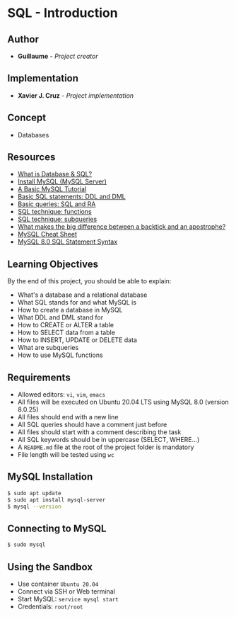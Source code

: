 # SQL - Introduction

## Author

* **Guillaume** - *Project creator*

## Implementation

* **Xavier J. Cruz** - *Project implementation*

## Concept
- Databases

## Resources
- [What is Database & SQL?](https://www.youtube.com/watch?v=FR4QIeZaPeM)
- [Install MySQL (MySQL Server)](https://dev.mysql.com/doc/mysql-installation-excerpt/5.7/en/)
- [A Basic MySQL Tutorial](https://www.digitalocean.com/community/tutorials/a-basic-mysql-tutorial)
- [Basic SQL statements: DDL and DML](https://web.csulb.edu/colleges/coe/cecs/dbdesign/dbdesign.php?page=sql/ddldml.php)
- [Basic queries: SQL and RA](https://web.csulb.edu/colleges/coe/cecs/dbdesign/dbdesign.php?page=sql/queries.php)
- [SQL technique: functions](https://web.csulb.edu/colleges/coe/cecs/dbdesign/dbdesign.php?page=sql/functions.php)
- [SQL technique: subqueries](https://web.csulb.edu/colleges/coe/cecs/dbdesign/dbdesign.php?page=sql/subqueries.php)
- [What makes the big difference between a backtick and an apostrophe?](https://stackoverflow.com/questions/29402361/what-makes-the-big-difference-between-a-backtick-and-an-apostrophe/29402458)
- [MySQL Cheat Sheet](https://intellipaat.com/mediaFiles/2019/02/SQL-Commands-Cheat-Sheet.pdf)
- [MySQL 8.0 SQL Statement Syntax](https://dev.mysql.com/doc/refman/8.0/en/sql-statements.html)

## Learning Objectives
By the end of this project, you should be able to explain:

- What's a database and a relational database
- What SQL stands for and what MySQL is
- How to create a database in MySQL
- What DDL and DML stand for
- How to CREATE or ALTER a table
- How to SELECT data from a table
- How to INSERT, UPDATE or DELETE data
- What are subqueries
- How to use MySQL functions

## Requirements
- Allowed editors: `vi`, `vim`, `emacs`
- All files will be executed on Ubuntu 20.04 LTS using MySQL 8.0 (version 8.0.25)
- All files should end with a new line
- All SQL queries should have a comment just before
- All files should start with a comment describing the task
- All SQL keywords should be in uppercase (SELECT, WHERE…)
- A `README.md` file at the root of the project folder is mandatory
- File length will be tested using `wc`

## MySQL Installation
```bash
$ sudo apt update
$ sudo apt install mysql-server
$ mysql --version
```

## Connecting to MySQL
```bash
$ sudo mysql
```

## Using the Sandbox
- Use container `Ubuntu 20.04`
- Connect via SSH or Web terminal
- Start MySQL: `service mysql start`
- Credentials: `root/root`
